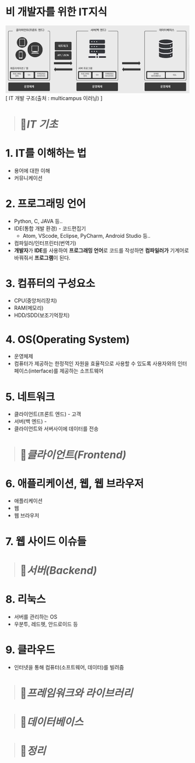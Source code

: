 # 비 개발자를 위한 IT지식

![IT_develop](../image/IT_develop.png)  
[ IT 개발 구조(출처 : multicampus 이러닝) ]

> # 🌈*IT 기초*

# 1. IT를 이해하는 법
* 용어에 대한 이해
* 커뮤니케이션

# 2. 프로그래밍 언어
* Python, C, JAVA 등..
* IDE(통합 개발 환경) - 코드편집기
  * Atom, VScode, Eclipse, PyCharm, Android Studio 등..
* 컴파일러/인터프린터(번역기)
* **개발자**가 **IDE**를 사용하여 **프로그래밍 언어**로 코드를 작성하면 **컴파일러가** 기계어로 바꿔줘서 **프로그램**이 된다. 


# 3. 컴퓨터의 구성요소
* CPU(중앙처리장치)
* RAM(메모리)
* HDD/SDD(보조기억장치)

# 4. OS(Operating System)
* 운영체제
* 컴퓨터가 제공하는 한정적인 자원을 효율적으로 사용할 수 있도록 사용자와의 인터페이스(interface)를 제공하는 소프트웨어

# 5. 네트워크
* 클라이언트(프론트 엔드) - 고객
* 서버(백 엔드) - 
* 클라이언트와 서버사이에 데이터를 전송

> # 🌈*클라이언트(Frontend)*

# 6. 애플리케이션, 웹, 웹 브라우저
* 애플리케이션
* 웹
* 웹 브라우저
# 7. 웹 사이드 이슈들

> # 🌈*서버(Backend)*

# 8. 리눅스
* 서버를 관리하는 OS
* 우분투, 레드헷, 안드로이드 등

# 9. 클라우드
* 인터넷을 통해 컴퓨터(소프트웨어, 데이터)를 빌려줌

> # 🌈*프레임워크와 라이브러리*

> # 🌈*데이터베이스*

> # 🌈*정리*

